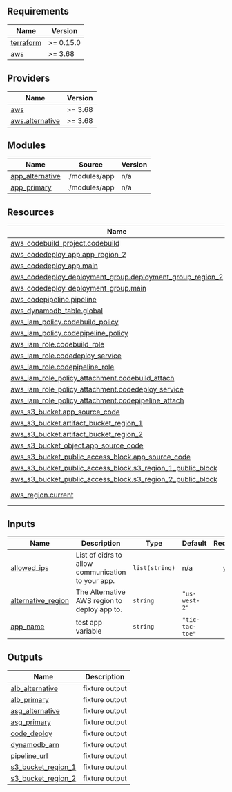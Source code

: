 <!-- BEGIN_TF_DOCS -->
## Requirements

| Name | Version |
|------|---------|
| <a name="requirement_terraform"></a> [terraform](#requirement\_terraform) | >= 0.15.0 |
| <a name="requirement_aws"></a> [aws](#requirement\_aws) | >= 3.68 |

## Providers

| Name | Version |
|------|---------|
| <a name="provider_aws"></a> [aws](#provider\_aws) | >= 3.68 |
| <a name="provider_aws.alternative"></a> [aws.alternative](#provider\_aws.alternative) | >= 3.68 |

## Modules

| Name | Source | Version |
|------|--------|---------|
| <a name="module_app_alternative"></a> [app\_alternative](#module\_app\_alternative) | ./modules/app | n/a |
| <a name="module_app_primary"></a> [app\_primary](#module\_app\_primary) | ./modules/app | n/a |

## Resources

| Name | Type |
|------|------|
| [aws_codebuild_project.codebuild](https://registry.terraform.io/providers/hashicorp/aws/latest/docs/resources/codebuild_project) | resource |
| [aws_codedeploy_app.app_region_2](https://registry.terraform.io/providers/hashicorp/aws/latest/docs/resources/codedeploy_app) | resource |
| [aws_codedeploy_app.main](https://registry.terraform.io/providers/hashicorp/aws/latest/docs/resources/codedeploy_app) | resource |
| [aws_codedeploy_deployment_group.deployment_group_region_2](https://registry.terraform.io/providers/hashicorp/aws/latest/docs/resources/codedeploy_deployment_group) | resource |
| [aws_codedeploy_deployment_group.main](https://registry.terraform.io/providers/hashicorp/aws/latest/docs/resources/codedeploy_deployment_group) | resource |
| [aws_codepipeline.pipeline](https://registry.terraform.io/providers/hashicorp/aws/latest/docs/resources/codepipeline) | resource |
| [aws_dynamodb_table.global](https://registry.terraform.io/providers/hashicorp/aws/latest/docs/resources/dynamodb_table) | resource |
| [aws_iam_policy.codebuild_policy](https://registry.terraform.io/providers/hashicorp/aws/latest/docs/resources/iam_policy) | resource |
| [aws_iam_policy.codepipeline_policy](https://registry.terraform.io/providers/hashicorp/aws/latest/docs/resources/iam_policy) | resource |
| [aws_iam_role.codebuild_role](https://registry.terraform.io/providers/hashicorp/aws/latest/docs/resources/iam_role) | resource |
| [aws_iam_role.codedeploy_service](https://registry.terraform.io/providers/hashicorp/aws/latest/docs/resources/iam_role) | resource |
| [aws_iam_role.codepipeline_role](https://registry.terraform.io/providers/hashicorp/aws/latest/docs/resources/iam_role) | resource |
| [aws_iam_role_policy_attachment.codebuild_attach](https://registry.terraform.io/providers/hashicorp/aws/latest/docs/resources/iam_role_policy_attachment) | resource |
| [aws_iam_role_policy_attachment.codedeploy_service](https://registry.terraform.io/providers/hashicorp/aws/latest/docs/resources/iam_role_policy_attachment) | resource |
| [aws_iam_role_policy_attachment.codepipeline_attach](https://registry.terraform.io/providers/hashicorp/aws/latest/docs/resources/iam_role_policy_attachment) | resource |
| [aws_s3_bucket.app_source_code](https://registry.terraform.io/providers/hashicorp/aws/latest/docs/resources/s3_bucket) | resource |
| [aws_s3_bucket.artifact_bucket_region_1](https://registry.terraform.io/providers/hashicorp/aws/latest/docs/resources/s3_bucket) | resource |
| [aws_s3_bucket.artifact_bucket_region_2](https://registry.terraform.io/providers/hashicorp/aws/latest/docs/resources/s3_bucket) | resource |
| [aws_s3_bucket_object.app_source_code](https://registry.terraform.io/providers/hashicorp/aws/latest/docs/resources/s3_bucket_object) | resource |
| [aws_s3_bucket_public_access_block.app_source_code](https://registry.terraform.io/providers/hashicorp/aws/latest/docs/resources/s3_bucket_public_access_block) | resource |
| [aws_s3_bucket_public_access_block.s3_region_1_public_block](https://registry.terraform.io/providers/hashicorp/aws/latest/docs/resources/s3_bucket_public_access_block) | resource |
| [aws_s3_bucket_public_access_block.s3_region_2_public_block](https://registry.terraform.io/providers/hashicorp/aws/latest/docs/resources/s3_bucket_public_access_block) | resource |
| [aws_region.current](https://registry.terraform.io/providers/hashicorp/aws/latest/docs/data-sources/region) | data source |

## Inputs

| Name | Description | Type | Default | Required |
|------|-------------|------|---------|:--------:|
| <a name="input_allowed_ips"></a> [allowed\_ips](#input\_allowed\_ips) | List of cidrs to allow communication to your app. | `list(string)` | n/a | yes |
| <a name="input_alternative_region"></a> [alternative\_region](#input\_alternative\_region) | The Alternative AWS region to deploy app to. | `string` | `"us-west-2"` | no |
| <a name="input_app_name"></a> [app\_name](#input\_app\_name) | test app variable | `string` | `"tic-tac-toe"` | no |

## Outputs

| Name | Description |
|------|-------------|
| <a name="output_alb_alternative"></a> [alb\_alternative](#output\_alb\_alternative) | fixture output |
| <a name="output_alb_primary"></a> [alb\_primary](#output\_alb\_primary) | fixture output |
| <a name="output_asg_alternative"></a> [asg\_alternative](#output\_asg\_alternative) | fixture output |
| <a name="output_asg_primary"></a> [asg\_primary](#output\_asg\_primary) | fixture output |
| <a name="output_code_deploy"></a> [code\_deploy](#output\_code\_deploy) | fixture output |
| <a name="output_dynamodb_arn"></a> [dynamodb\_arn](#output\_dynamodb\_arn) | fixture output |
| <a name="output_pipeline_url"></a> [pipeline\_url](#output\_pipeline\_url) | fixture output |
| <a name="output_s3_bucket_region_1"></a> [s3\_bucket\_region\_1](#output\_s3\_bucket\_region\_1) | fixture output |
| <a name="output_s3_bucket_region_2"></a> [s3\_bucket\_region\_2](#output\_s3\_bucket\_region\_2) | fixture output |
<!-- END_TF_DOCS -->